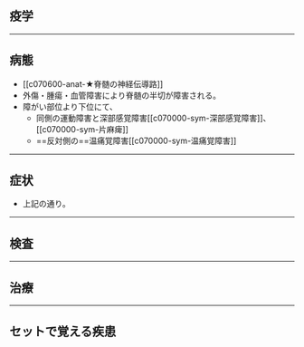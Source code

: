 ## 疫学
---
## 病態
- [[c070600-anat-★脊髄の神経伝導路]]
- 外傷・腫瘍・血管障害により脊髄の半切が障害される。
- 障がい部位より下位にて、
	- 同側の運動障害と深部感覚障害[[c070000-sym-深部感覚障害]]、[[c070000-sym-片麻痺]]
	- ==反対側の==温痛覚障害[[c070000-sym-温痛覚障害]]
---
## 症状
- 上記の通り。
---
## 検査
---
## 治療
---
## セットで覚える疾患
